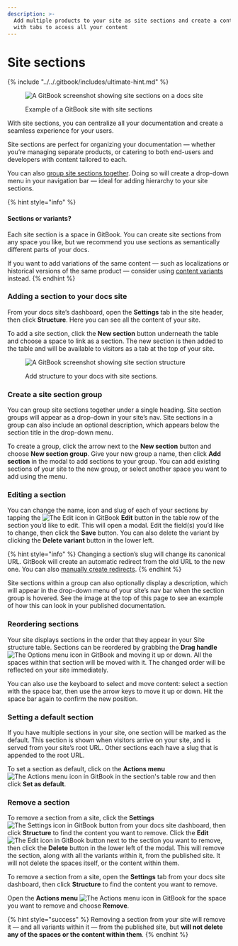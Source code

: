 ```yaml
---
description: >-
  Add multiple products to your site as site sections and create a content hub
  with tabs to access all your content
---
```


# Site sections

{% include "../../.gitbook/includes/ultimate-hint.md" %}

<figure><img src="../../.gitbook/assets/14_03_25_site_sections_published.jpg" alt="A GitBook screenshot showing site sections on a docs site"><figcaption><p>Example of a GitBook site with site sections</p></figcaption></figure>

With site sections, you can centralize all your documentation and create a seamless experience for your users.

Site sections are perfect for organizing your documentation — whether you’re managing separate products, or catering to both end-users and developers with content tailored to each.

You can also [group site sections together](site-sections.md#create-a-site-section-group). Doing so will create a drop-down menu in your navigation bar — ideal for adding hierarchy to your site sections.

{% hint style="info" %}
#### Sections or variants?

Each site section is a space in GitBook. You can create site sections from any space you like, but we recommend you use sections as semantically different parts of your docs.

If you want to add variations of the same content — such as localizations or historical versions of the same product — consider using [content variants](variants.md) instead.
{% endhint %}

### Adding a section to your docs site

From your docs site’s dashboard, open the **Settings** tab in the site header, then click **Structure**. Here you can see all the content of your site.

To add a site section, click the **New section** button underneath the table and choose a space to link as a section. The new section is then added to the table and will be available to visitors as a tab at the top of your site.

<figure><img src="../../.gitbook/assets/18_07_25_publishing-documentation-site-structure_sections.svg" alt="A GitBook screenshot showing site section structure"><figcaption><p>Add structure to your docs with site sections.</p></figcaption></figure>

### Create a site section group

You can group site sections together under a single heading. Site section groups will appear as a drop-down in your site’s nav. Site sections in a group can also include an optional description, which appears below the section title in the drop-down menu.

To create a group, click the arrow next to the **New section** button and choose **New section group**. Give your new group a name, then click **Add section** in the modal to add sections to your group. You can add existing sections of your site to the new group, or select another space you want to add using the menu.

### Editing a section

You can change the name, icon and slug of each of your sections by tapping the <picture><source srcset="../../.gitbook/assets/edit_icon_dark.svg" media="(prefers-color-scheme: dark)"><img src="../../.gitbook/assets/edit_icon_light.svg" alt="The Edit icon in GitBook"></picture> **Edit** button in the table row of the section you’d like to edit. This will open a modal. Edit the field(s) you’d like to change, then click the **Save** button. You can also delete the variant by clicking the **Delete variant** button in the lower left.

{% hint style="info" %}
Changing a section’s slug will change its canonical URL. GitBook will create an automatic redirect from the old URL to the new one. You can also [manually create redirects](../site-redirects.md).
{% endhint %}

Site sections within a group can also optionally display a description, which will appear in the drop-down menu of your site’s nav bar when the section group is hovered. See the image at the top of this page to see an example of how this can look in your published documentation.

### Reordering sections

Your site displays sections in the order that they appear in your Site structure table. Sections can be reordered by grabbing the **Drag handle** <picture><source srcset="../../.gitbook/assets/options_menu_icon_dark.svg" media="(prefers-color-scheme: dark)"><img src="../../.gitbook/assets/options_menu_icon_light.svg" alt="The Options menu icon in GitBook"></picture> and moving it up or down. All the spaces within that section will be moved with it. The changed order will be reflected on your site immediately.

You can also use the keyboard to select and move content: select a section with the space bar, then use the arrow keys to move it up or down. Hit the space bar again to confirm the new position.

### Setting a default section

If you have multiple sections in your site, one section will be marked as the default. This section is shown when visitors arrive on your site, and is served from your site’s root URL. Other sections each have a slug that is appended to the root URL.

To set a section as default, click on the **Actions menu** <picture><source srcset="../../.gitbook/assets/actions_icon_dark.svg" media="(prefers-color-scheme: dark)"><img src="../../.gitbook/assets/actions_icon_light.svg" alt="The Actions menu icon in GitBook"></picture> in the section's table row and then click **Set as default**.

### Remove a section

To remove a section from a site, click the **Settings** <picture><source srcset="../../.gitbook/assets/settings_icon_dark.svg" media="(prefers-color-scheme: dark)"><img src="../../.gitbook/assets/settings_icon_light.svg" alt="The Settings icon in GitBook"></picture> button from your docs site dashboard, then click **Structure** to find the content you want to remove. Click the **Edit** <picture><source srcset="../../.gitbook/assets/edit_icon_dark.svg" media="(prefers-color-scheme: dark)"><img src="../../.gitbook/assets/edit_icon_light.svg" alt="The Edit icon in GitBook"></picture> button next to the section you want to remove, then click the **Delete** button in the lower left of the modal. This will remove the section, along with all the variants within it, from the published site. It will not delete the spaces itself, or the content within them.

To remove a section from a site, open the **Settings** tab from your docs site dashboard, then click **Structure** to find the content you want to remove.

Open the **Actions menu** <picture><source srcset="../../.gitbook/assets/actions_icon_dark.svg" media="(prefers-color-scheme: dark)"><img src="../../.gitbook/assets/actions_icon_light.svg" alt="The Actions menu icon in GitBook"></picture> for the space you want to remove and choose **Remove**.

{% hint style="success" %}
Removing a section from your site will remove it — and all variants within it — from the published site, but **will not delete any of the spaces or the content within them**.
{% endhint %}
